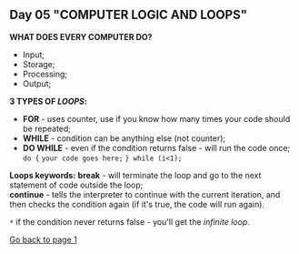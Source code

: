 ## Day 05 "COMPUTER LOGIC AND LOOPS" 

**WHAT DOES EVERY COMPUTER DO?**
- Input;  
- Storage;  
- Processing;  
- Output;

**3 TYPES OF _LOOPS_:**  
- **FOR** - uses counter, use if you know how many times your code should be repeated;  
- **WHILE** - condition can be anything else (not counter);  
- **DO WHILE** - even if the condition returns false  - will run the code once;  
        `do {`
            `your code goes here;`
        `} while (i<1);`  

**Loops keywords:**
    **break** - will terminate the loop and go to the next statement of code outside the loop;  
    **continue** - tells the interpreter to continue with the current iteration, and then checks the condition again (if it's true, the code will run again).  

`*` if the condition never returns false - you'll get the *infinite loop*.


[Go back to page 1](readme.md)